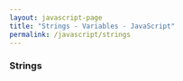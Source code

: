 ```yaml
---
layout: javascript-page
title: "Strings - Variables - JavaScript"
permalink: /javascript/strings
---
```


### Strings
